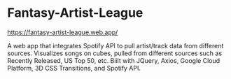 # Fantasy-Artist-League

https://fantasy-artist-league.web.app/

A web app that integrates Spotify API to pull artist/track data from different sources. 
Visualizes songs on cubes, pulled from different sources such as Recently Released, US Top 50, etc. 
Biilt with JQuery, Axios, Google Cloud Platform, 3D CSS Transitions, and Spotify API. 
